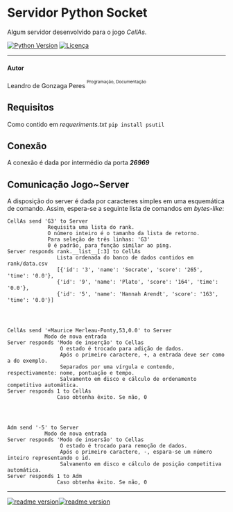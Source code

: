 # Servidor Python Socket
Algum servidor desenvolvido para o jogo *CellAs*.



[![Python Version](https://img.shields.io/badge/Python-3.7.1-green.svg?style=flat-square)](https://www.python.org/) [![Licença](https://img.shields.io/badge/Licença-GPLv3-blue.svg?style=flat-square)](https://www.gnu.org/licenses/gpl-3.0.pt-br.html)

___

#### Autor
Leandro de Gonzaga Peres
<sup><sup>Programação, Documentação</sup></sup>

## Requisitos
Como contido em *requeriments.txt*
```pip install psutil```

## Conexão
A conexão é dada por intermédio da porta *__26969__*

## Comunicação Jogo~Server
A disposição do server é dada por caracteres simples em uma esquemática de comando.
Assim, espera-se a seguinte lista de comandos em *bytes-like*:
```
CellAs send 'G3' to Server
             Requisita uma lista do rank.
             O número inteiro é o tamanho da lista de retorno.
             Para seleção de três linhas: 'G3'
             0 é padrão, para função similar ao ping.
Server responds rank.__list__[:3] to CellAs
                Lista ordenada do banco de dados contidos em rank/data.csv
                [{'id': '3', 'name': 'Socrate', 'score': '265', 'time': '0.0'},
                {'id': '9', 'name': 'Plato', 'score': '164', 'time': '0.0'},
                {'id': '5', 'name': 'Hannah Arendt', 'score': '163', 'time': '0.0'}]




CellAs send '+Maurice Merleau-Ponty,53,0.0' to Server
            Modo de nova entrada
Server responds 'Modo de inserção' to Cellas
                 O estado é trocado para adição de dados.
                 Após o primeiro caractere, +, a entrada deve ser como a do exemplo.
                 Separados por uma vírgula e contendo, respectivamente: nome, pontuação e tempo.
                 Salvamento em disco e cálculo de ordenamento competitivo automática.
Server responds 1 to CellAs
                Caso obtenha êxito. Se não, 0




Adm send '-5' to Server
            Modo de nova entrada
Server responds 'Modo de insersão' to Cellas
                 O estado é trocado para remoção de dados.
                 Após o primeiro caractere, -, espara-se um número inteiro representando o id.
                 Salvamento em disco e cálculo de posição competitiva automática.
Server responds 1 to Adm
                Caso obtenha êxito. Se não, 0
```
___
[![readme version](https://img.shields.io/badge/%2F~.-lightgrey.svg?style=flat-square&colorA=808080&colorB=808080)![readme version](https://img.shields.io/badge/09%2F12%2F18--lightgrey.svg?style=flat-square&colorA=000000&colorB=ffffff)](https://works.sohne.com.br/taoj)

